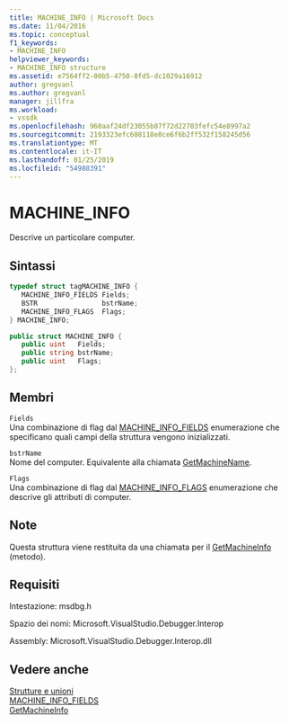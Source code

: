 ```yaml
---
title: MACHINE_INFO | Microsoft Docs
ms.date: 11/04/2016
ms.topic: conceptual
f1_keywords:
- MACHINE_INFO
helpviewer_keywords:
- MACHINE_INFO structure
ms.assetid: e7564ff2-00b5-4750-8fd5-dc1029a16912
author: gregvanl
ms.author: gregvanl
manager: jillfra
ms.workload:
- vssdk
ms.openlocfilehash: 960aaf24df23055b87f72d22703fefc54e8997a2
ms.sourcegitcommit: 2193323efc608118e0ce6f6b2ff532f158245d56
ms.translationtype: MT
ms.contentlocale: it-IT
ms.lasthandoff: 01/25/2019
ms.locfileid: "54988391"
---
```

# <a name="machineinfo"></a>MACHINE_INFO
Descrive un particolare computer.  
  
## <a name="syntax"></a>Sintassi  
  
```cpp  
typedef struct tagMACHINE_INFO {   
   MACHINE_INFO_FIELDS Fields;  
   BSTR                bstrName;  
   MACHINE_INFO_FLAGS  Flags;  
} MACHINE_INFO;  
```  
  
```csharp  
public struct MACHINE_INFO {   
   public uint   Fields;  
   public string bstrName;  
   public uint   Flags;  
};  
```  
  
## <a name="members"></a>Membri  
 `Fields`  
 Una combinazione di flag dal [MACHINE_INFO_FIELDS](../../../extensibility/debugger/reference/machine-info-fields.md) enumerazione che specificano quali campi della struttura vengono inizializzati.  
  
 `bstrName`  
 Nome del computer. Equivalente alla chiamata [GetMachineName](../../../extensibility/debugger/reference/idebugcoreserver2-getmachinename.md).  
  
 `Flags`  
 Una combinazione di flag dal [MACHINE_INFO_FLAGS](../../../extensibility/debugger/reference/machine-info-flags.md) enumerazione che descrive gli attributi di computer.  
  
## <a name="remarks"></a>Note  
 Questa struttura viene restituita da una chiamata per il [GetMachineInfo](../../../extensibility/debugger/reference/idebugcoreserver2-getmachineinfo.md) (metodo).  
  
## <a name="requirements"></a>Requisiti  
 Intestazione: msdbg.h  
  
 Spazio dei nomi: Microsoft.VisualStudio.Debugger.Interop  
  
 Assembly: Microsoft.VisualStudio.Debugger.Interop.dll  
  
## <a name="see-also"></a>Vedere anche  
 [Strutture e unioni](../../../extensibility/debugger/reference/structures-and-unions.md)   
 [MACHINE_INFO_FIELDS](../../../extensibility/debugger/reference/machine-info-fields.md)   
 [GetMachineInfo](../../../extensibility/debugger/reference/idebugcoreserver2-getmachineinfo.md)